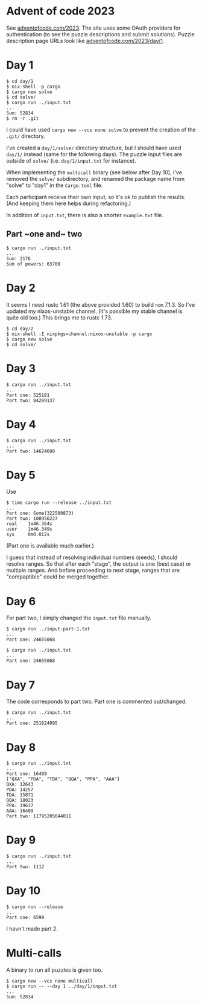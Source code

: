 # Advent of code 2023

See [adventofcode.com/2023](https://adventofcode.com/2023). The site uses some
OAuth providers for authentication (to see the puzzle descriptions and submit
solutions). Puzzle description page URLs look like
[adventofcode.com/2023/day/1](https://adventofcode.com/2023/day/1).

# Day 1

```
$ cd day/1
$ nix-shell -p cargo
$ cargo new solve
$ cd solve/
$ cargo run ../input.txt
...
Sum: 52834
$ rm -r .git
```

I could have used `cargo new --vcs none solve` to prevent the creation of the
`.git/` directory.

I've created a `day/1/solve/` directory structure, but I should have used
`day/1/` instead (same for the following days). The puzzle input files are
outside of `solve/` (i.e. `day/1/input.txt` for instance).

When implementing the `multicall` binary (see below after Day 10), I've removed
the `solve/` subdirectory, and renamed the package name from "solve" to "day1"
in the `Cargo.toml` file.

Each participant receive their own input, so it's ok to publish the results.
(And keeping them here helps during refactoring.)

In addition of `input.txt`, there is also a shorter `example.txt` file.

## Part ~one and~ two

```
$ cargo run ../input.txt
...
Sum: 2176
Sum of powers: 63700
```

# Day 2

It seems I need rustc 1.61 (the above provided 1.60) to build `nom` 7.1.3. So
I've updated my nixos-unstable channel. (It's possible my stable channel is
quite old too.) This brings me to rustc 1.73.

```
$ cd day/2
$ nix-shell -I nixpkgs=channel:nixos-unstable -p cargo
$ cargo new solve
$ cd solve/
```

# Day 3

```
$ cargo run ../input.txt
...
Part one: 525181
Part two: 84289137
```

# Day 4

```
$ cargo run ../input.txt
...
Part two: 14624680
```

# Day 5

Use

```
$ time cargo run --release ../input.txt
...
Part one: Some(322500873)
Part two: 108956227
real    1m46.364s
user    1m46.349s
sys     0m0.012s
```

(Part one is available much earlier.)

I guess that instead of resolving individual numbers (seeds), I should resolve
ranges. So that after each "stage", the output is one (best case) or multiple
ranges. And before proceeding to next stage, ranges that are "compaptible"
could be merged together.

# Day 6

For part two, I simply changed the `input.txt` file manually.

```
$ cargo run ../input-part-1.txt
...
Part one: 24655068
```

```
$ cargo run ../input.txt
...
Part one: 24655068
```

# Day 7

The code corresponds to part two. Part one is commented out/changed.

```
$ cargo run ../input.txt
...
Part one: 251824095
```

# Day 8

```
$ cargo run ../input.txt
...
Part one: 16409
["QXA", "PDA", "TDA", "QQA", "PPA", "AAA"]
QXA: 12643
PDA: 14257
TDA: 15871
QQA: 18023
PPA: 19637
AAA: 16409
Part two: 11795205644011
```

# Day 9

```
$ cargo run ../input.txt
...
Part two: 1112
```

# Day 10

```
$ cargo run --release
...
Part one: 6599
```

I havn't made part 2.


# Multi-calls

A binary to run all puzzles is given too.

```
$ cargo new --vcs none multicall
$ cargo run -- --day 1 ../day/1/input.txt
...
Sum: 52834
```
